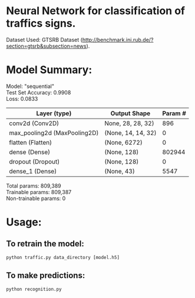 # Neural Network for classification of traffics signs.
Dataset Used: GTSRB Dataset (http://benchmark.ini.rub.de/?section=gtsrb&subsection=news).

# Model Summary:
Model: "sequential"   
Test Set Accuracy: 0.9908   
Loss: 0.0833   

| Layer (type)               | Output Shape        |     Param #  |
|----------------------------|---------------------|--------------|
| conv2d (Conv2D)            |None, 28, 28, 32)    |  896         |
|max_pooling2d (MaxPooling2D)|(None, 14, 14, 32)   |    0         |
| flatten (Flatten)          | (None, 6272)        |   0          |
| dense (Dense)              | (None, 128)         |     802944   |
|  dropout (Dropout)         |  (None, 128)        |      0       | 
| dense_1 (Dense)            | (None, 43)          |     5547     |

  Total params: 809,389  
  Trainable params: 809,387  
  Non-trainable params: 0  


# Usage:

## To retrain the model:
`python traffic.py data_directory [model.h5]`

## To make predictions:
`python recognition.py`
